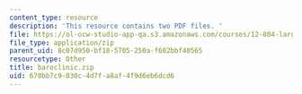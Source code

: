 ```yaml
---
content_type: resource
description: 'This resource contains two PDF files. '
file: https://ol-ocw-studio-app-qa.s3.amazonaws.com/courses/12-804-large-scale-flow-dynamics-lab-fall-2009/670bb7c9030c4d7fa8af4f9d6eb6dcd6_baroclinic.zip
file_type: application/zip
parent_uid: 8c07d950-bf18-5705-250a-f682bbf40565
resourcetype: Other
title: baroclinic.zip
uid: 670bb7c9-030c-4d7f-a8af-4f9d6eb6dcd6
---
```

